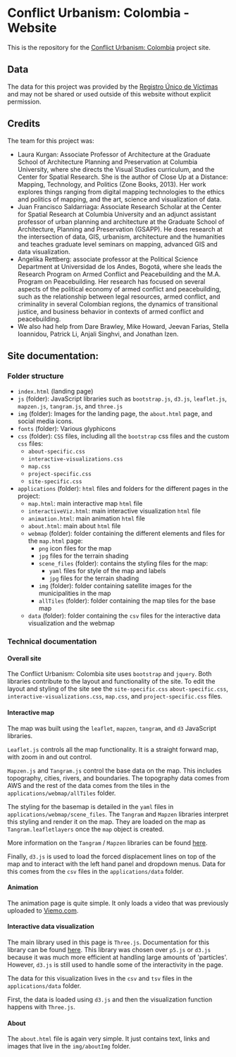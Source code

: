 # Conflict Urbanism: Colombia - Website
This is the repository for the [Conflict Urbanism: Colombia](https://centerforspatialresearch.github.io/colombia_site/) project site.

## Data
The data for this project was provided by the [Registro Único de Víctimas](https://www.unidadvictimas.gov.co/es/registro-unico-de-victimas-ruv/37394) and may not be shared or used outside of this website without explicit permission.

## Credits
The team for this project was:
* Laura Kurgan: Associate Professor of Architecture at the Graduate School of Architecture Planning and Preservation at Columbia University, where she directs the Visual Studies curriculum, and the Center for Spatial Research. She is the author of Close Up at a Distance: Mapping, Technology, and Politics (Zone Books, 2013). Her work explores things ranging from digital mapping technologies to the ethics and politics of mapping, and the art, science and visualization of data.
* Juan Francisco Saldarriaga: Associate Research Scholar at the Center for Spatial Research at Columbia University and an adjunct assistant professor of urban planning and architecture at the Graduate School of Architecture, Planning and Preservation (GSAPP). He does research at the intersection of data, GIS, urbanism, architecture and the humanities and teaches graduate level seminars on mapping, advanced GIS and data visualization.
* Angelika Rettberg: associate professor at the Political Science Department at Universidad de los Andes, Bogotá, where she leads the Research Program on Armed Conflict and Peacebuilding and the M.A. Program on Peacebuilding. Her research has focused on several aspects of the political economy of armed conflict and peacebuilding, such as the relationship between legal resources, armed conflict, and criminality in several Colombian regions, the dynamics of transitional justice, and business behavior in contexts of armed conflict and peacebuilding.
* We also had help from Dare Brawley, Mike Howard, Jeevan Farias, Stella Ioannidou, Patrick Li, Anjali Singhvi, and Jonathan Izen.

## Site documentation:
### Folder structure
* `index.html` (landing page)
* `js` (folder): JavaScript libraries such as `bootstrap.js`, `d3.js`, `leaflet.js`, `mapzen.js`, `tangram.js`, and `three.js`
* `img` (folder): Images for the landing page, the `about.html` page, and social media icons.
* `fonts` (folder): Various glyphicons
* `css` (folder): `CSS` files, including all the `bootstrap` css files and the custom `css` files:
  * `about-specific.css`
  * `interactive-visualizations.css`
  * `map.css`
  * `project-specific.css`
  * `site-specific.css`
* `applications` (folder): `html` files and folders for the different pages in the project:
  * `map.html`: main interactive map `html` file
  * `interactiveViz.html`: main interactive visualization `html` file
  * `animation.html`: main animation `html` file
  * `about.html`: main about `html` file
  * `webmap` (folder): folder containing the different elements and files for the `map.html` page:
    * `png` icon files for the map
    * `jpg` files for the terrain shading
    * `scene_files` (folder): contains the styling files for the map:
      * `yaml` files for style of the map and labels
      * `jpg` files for the terrain shading
    * `img` (folder): folder containing satellite images for the municipalities in the map
    * `allTiles` (folder): folder containing the map tiles for the base map
  * `data` (folder): folder containing the `csv` files for the interactive data visualization and the webmap

### Technical documentation
#### Overall site
The Conflict Urbanism: Colombia site uses `bootstrap` and `jquery`. Both libraries contribute to the layout and functionality of the site. To edit the layout and styling of the site see the `site-specific.css` `about-specific.css`, `interactive-visualizations.css`, `map.css`, and `project-specific.css` files.

#### Interactive map
The map was built using the `leaflet`, `mapzen`, `tangram`, and `d3` JavaScript libraries.

`Leaflet.js` controls all the map functionality. It is a straight forward map, with zoom in and out control.

`Mapzen.js` and `Tangram.js` control the base data on the map. This includes topography, cities, rivers, and boundaries. The topography data comes from AWS and the rest of the data comes from the tiles in the `applications/webmap/allTiles` folder.

The styling for the basemap is detailed in the `yaml` files in `applications/webmap/scene_files`. The `Tangram` and `Mapzen` libraries interpret this styling and render it on the map. They are loaded on the map as `Tangram.leafletlayers` once the `map` object is created.

More information on the `Tangram` / `Mapzen` libraries can be found [here](https://mapzen.com/documentation/tangram/).

Finally, `d3.js` is used to load the forced displacement lines on top of the map and to interact with the left hand panel and dropdown menus. Data for this comes from the `csv` files in the `applications/data` folder.

#### Animation
The animation page is quite simple. It only loads a video that was previously uploaded to [Viemo.com](https://vimeo.com/178423175).

#### Interactive data visualization
The main library used in this page is `Three.js`. Documentation for this library can be found [here](https://threejs.org/docs/index.html#manual/introduction/Creating-a-scene). This library was chosen over `p5.js` or `d3.js` because it was much more efficient at handling large amounts of 'particles'. However, `d3.js` is still used to handle some of the interactivity in the page.

The data for this visualization lives in the `csv` and `tsv` files in the `applications/data` folder.

First, the data is loaded using `d3.js` and then the visualization function happens with `Three.js`.

#### About
The `about.html` file is again very simple. It just contains text, links and images that live in the `img/aboutImg` folder.
